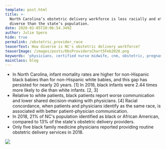 ```yaml
---
template: post.html
title: >-
  North Carolina’s obstetric delivery workforce is less racially and ethnically
  diverse than the state’s population.  
date: 2020-02-05T20:06:54.349Z
author: Julie Spero
hide: true
permalink: /obstetric_provider_race
teaserText: How diverse is NC's obstetric delivery workforce?
teaserImage: /images/posts/ObsProvidersChart5Feb2020.png
keywords: 'physicians, certified nurse midwife, cnm, obstetric, pregnant'
mainClass: blog
---
```

* In North Carolina, infant mortality rates are higher for non-Hispanic black babies than for non-Hispanic white babies, and this gap has persisted for nearly 20 years. \[1] In 2018, black infants were 2.44 times more likely to die than white infants. \[2, 3] 
* Relative to white patients, black patients report worse communication and lower shared decision-making with physicians. \[4] Racial concordance, when patients and physicians identify as the same race, is associated with better patient-physician communication.
* In 2018, 21% of NC's population identified as black or African American, compared to 13% of the state's obstetric delivery providers.
* Only five black family medicine physicians reported providing routine obstetric delivery services in 2018.

![](/images/posts/ObsProvidersChart5Feb2020.png)
